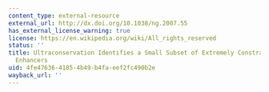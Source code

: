 ```yaml
---
content_type: external-resource
external_url: http://dx.doi.org/10.1038/ng.2007.55
has_external_license_warning: true
license: https://en.wikipedia.org/wiki/All_rights_reserved
status: ''
title: Ultraconservation Identifies a Small Subset of Extremely Constrained Developmental
  Enhancers
uid: 4fe47636-4185-4b49-b4fa-eef2fc490b2e
wayback_url: ''
---
```

